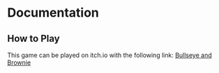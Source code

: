 # Documentation

## How to Play 

This game can be played on itch.io with the following link: [Bullseye and Brownie](https://jct6.itch.io/bullseye-and-brownie)

